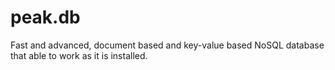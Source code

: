# peak.db
Fast and advanced, document based and key-value based NoSQL database that able to work as it is installed.
